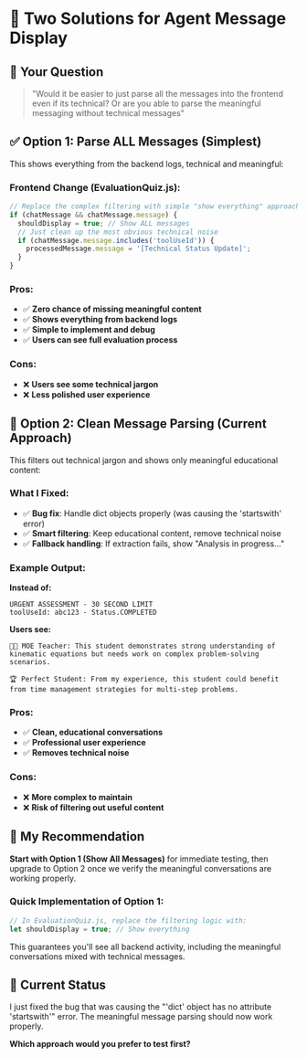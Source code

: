 # 🔧 Two Solutions for Agent Message Display

## 🎯 **Your Question**
> "Would it be easier to just parse all the messages into the frontend even if its technical? Or are you able to parse the meaningful messaging without technical messages"

## ✅ **Option 1: Parse ALL Messages (Simplest)**

This shows everything from the backend logs, technical and meaningful:

### Frontend Change (EvaluationQuiz.js):
```javascript
// Replace the complex filtering with simple "show everything" approach
if (chatMessage && chatMessage.message) {
  shouldDisplay = true; // Show ALL messages
  // Just clean up the most obvious technical noise
  if (chatMessage.message.includes('toolUseId')) {
    processedMessage.message = '[Technical Status Update]';
  }
}
```

### Pros:
- ✅ **Zero chance of missing meaningful content**
- ✅ **Shows everything from backend logs**
- ✅ **Simple to implement and debug**
- ✅ **Users can see full evaluation process**

### Cons:
- ❌ **Users see some technical jargon**
- ❌ **Less polished user experience**

## 🎯 **Option 2: Clean Message Parsing (Current Approach)**

This filters out technical jargon and shows only meaningful educational content:

### What I Fixed:
- ✅ **Bug fix**: Handle dict objects properly (was causing the 'startswith' error)
- ✅ **Smart filtering**: Keep educational content, remove technical noise
- ✅ **Fallback handling**: If extraction fails, show "Analysis in progress..."

### Example Output:
**Instead of:**
```
URGENT ASSESSMENT - 30 SECOND LIMIT
toolUseId: abc123 - Status.COMPLETED
```

**Users see:**
```
👩‍🏫 MOE Teacher: This student demonstrates strong understanding of kinematic equations but needs work on complex problem-solving scenarios.

🏆 Perfect Student: From my experience, this student could benefit from time management strategies for multi-step problems.
```

### Pros:
- ✅ **Clean, educational conversations**
- ✅ **Professional user experience**
- ✅ **Removes technical noise**

### Cons:
- ❌ **More complex to maintain**
- ❌ **Risk of filtering out useful content**

## 🚀 **My Recommendation**

**Start with Option 1 (Show All Messages)** for immediate testing, then upgrade to Option 2 once we verify the meaningful conversations are working properly.

### Quick Implementation of Option 1:
```javascript
// In EvaluationQuiz.js, replace the filtering logic with:
let shouldDisplay = true; // Show everything
```

This guarantees you'll see all backend activity, including the meaningful conversations mixed with technical messages.

## 🔧 **Current Status**

I just fixed the bug that was causing the "'dict' object has no attribute 'startswith'" error. The meaningful message parsing should now work properly.

**Which approach would you prefer to test first?**